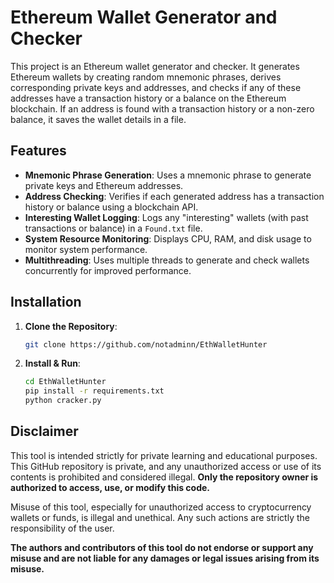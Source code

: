 # Ethereum Wallet Generator and Checker

This project is an Ethereum wallet generator and checker. It generates Ethereum wallets by creating random mnemonic phrases, derives corresponding private keys and addresses, and checks if any of these addresses have a transaction history or a balance on the Ethereum blockchain. If an address is found with a transaction history or a non-zero balance, it saves the wallet details in a file.

## Features

- **Mnemonic Phrase Generation**: Uses a mnemonic phrase to generate private keys and Ethereum addresses.
- **Address Checking**: Verifies if each generated address has a transaction history or balance using a blockchain API.
- **Interesting Wallet Logging**: Logs any "interesting" wallets (with past transactions or balance) in a `Found.txt` file.
- **System Resource Monitoring**: Displays CPU, RAM, and disk usage to monitor system performance.
- **Multithreading**: Uses multiple threads to generate and check wallets concurrently for improved performance.
## Installation

1. **Clone the Repository**:
   ```bash
   git clone https://github.com/notadminn/EthWalletHunter
2. **Install & Run**:
   ```bash
   cd EthWalletHunter
   pip install -r requirements.txt
   python cracker.py

## Disclaimer

This tool is intended strictly for private learning and educational purposes. This GitHub repository is private, and any unauthorized access or use of its contents is prohibited and considered illegal. **Only the repository owner is authorized to access, use, or modify this code.**

Misuse of this tool, especially for unauthorized access to cryptocurrency wallets or funds, is illegal and unethical. Any such actions are strictly the responsibility of the user.

**The authors and contributors of this tool do not endorse or support any misuse and are not liable for any damages or legal issues arising from its misuse.**
